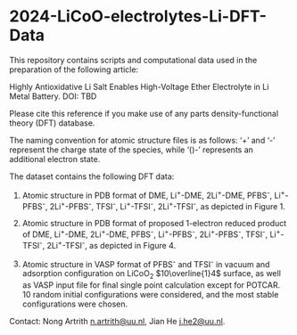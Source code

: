 # 2024-LiCoO-electrolytes-Li-DFT-Data
This repository contains scripts and computational data used in the preparation of the following article:

Highly Antioxidative Li Salt Enables High-Voltage Ether Electrolyte in Li Metal Battery. DOI: TBD

Please cite this reference if you make use of any parts density-functional theory (DFT) database.

The naming convention for atomic structure files is as follows: ‘+’ and ‘-’ represent the charge state of the species, while ‘()-’ represents an additional electron state.

The dataset contains the following DFT data:

1. Atomic structure in PDB format of DME, Li<sup>+</sup>-DME, 2Li<sup>+</sup>-DME, PFBS<sup>-</sup>, Li<sup>+</sup>-PFBS<sup>-</sup>, 2Li<sup>+</sup>-PFBS<sup>-</sup>, 
TFSI<sup>-</sup>, Li<sup>+</sup>-TFSI<sup>-</sup>, 2Li<sup>+</sup>-TFSI<sup>-</sup>, as depicted in Figure 1. 

2. Atomic structure in PDB format of proposed 1-electron reduced product of DME, Li<sup>+</sup>-DME, 2Li<sup>+</sup>-DME, PFBS<sup>-</sup>, Li<sup>+</sup>-PFBS<sup>-</sup>, 2Li<sup>+</sup>-PFBS<sup>-</sup>, 
TFSI<sup>-</sup>, Li<sup>+</sup>-TFSI<sup>-</sup>, 2Li<sup>+</sup>-TFSI<sup>-</sup>, as depicted in Figure 4. 

3. Atomic structure in VASP format of PFBS<sup>-</sup> and TFSI<sup>-</sup> in vacuum and adsorption configuration on LiCoO<sub>2</sub> $10\overline{1}4$ surface, as well as VASP input file for final single point calculation except for POTCAR. 10 random initial configurations were considered, and the most stable configurations were chosen.


Contact: Nong Artrith n.artrith@uu.nl, Jian He j.he2@uu.nl.
